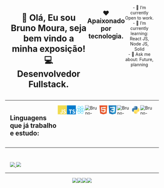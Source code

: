 <div style="display: flex; margin: 1rem; text-align:center; justify-content: center;"><br>

<h1>👋 Olá, Eu sou Bruno Moura, seja bem vindo a minha exposição! 💻<br>
Desenvolvedor Fullstack.</h1>

<h2>❤️ Apaixonado por tecnologia.</h2>

<p>
- 🔭 I’m currently Open to work.<br>
- 🌱 I’m currently learning: React JS, Node JS, Solid <br>
- 💬 Ask me about: Future, planning <br>
</p>
</div>
<hr>
<div style="display: flex; margin: 1rem; justify-content: center;"><br>
  <h2>Linguagens que já trabalho e estudo:</h2>
  <img align="center" alt="Bruno-Js" height="30" width="40" src="https://raw.githubusercontent.com/devicons/devicon/master/icons/javascript/javascript-plain.svg">
  <img align="center" alt="Bruno-Ts" height="30" width="40" src="https://raw.githubusercontent.com/devicons/devicon/master/icons/typescript/typescript-plain.svg">
  <img align="center" alt="Bruno-React" height="30" width="40" src="https://raw.githubusercontent.com/devicons/devicon/master/icons/react/react-original.svg">
  <img align="center" alt="Bruno-React" height="30" width="45" src="https://img.shields.io/badge/Node.js-43853D?style=for-the-badge&logo=node.js&logoColor=white">
  <img align="center" alt="Bruno-HTML" height="30" width="40" src="https://raw.githubusercontent.com/devicons/devicon/master/icons/html5/html5-original.svg">
  <img align="center" alt="Bruno-CSS" height="30" width="40" src="https://raw.githubusercontent.com/devicons/devicon/master/icons/css3/css3-original.svg">
  <img align="center" alt="Bruno-SASS" height="30" widith="40" src="https://img.shields.io/badge/Sass-CC6699?style=for-the-badge&logo=sass&logoColor=white">
  <img align="center" alt="Bruno-Python" height="30" width="40" src="https://raw.githubusercontent.com/devicons/devicon/master/icons/python/python-original.svg">
  <img align="center" alt="Bruno-React" height="30" width="45" src="https://img.shields.io/badge/MongoDB-4EA94B?style=for-the-badge&logo=mongodb&logoColor=white">

</div>

<hr>
<br>
<div style="margin: 1rem;  justify-content: center;">
  <a href="https://github.com/DevBrunoMoura">
  <img height="180em" src="https://github-readme-stats.vercel.app/api?username=DevBrunoMoura&show_icons=true&theme=dracula&include_all_commits=true&count_private=true"/>
  <img height="180em" src="https://github-readme-stats.vercel.app/api/top-langs/?username=DevBrunoMoura&layout=compact&langs_count=7&theme=dracula"/>
</div>
<hr>
<div style="display: flex; margin: 1rem;  justify-content: center;>

<a href="https://www.linkedin.com/in/devbrunodemoura/" target = "_blank_"><img src ="https://img.shields.io/badge/LinkedIn-0077B5?style=for-the-badge&logo=linkedin&logoColor=white">
<a href="https://www.facebook.com/Dev.BrunoJesus11" target="_blank_"><img src="https://img.shields.io/badge/Facebook-1877F2?style=for-the-badge&logo=facebook&logoColor=white">
<a href="https://instagram.com/DevBrunoMoura" target="_blank"><img src="https://img.shields.io/badge/-Instagram-%23E4405F?style=for-the-badge&logo=instagram&logoColor=white" target="_blank"></a>
<a href = "mailto:dev.brunojesus11@gmail.com"><img src="https://img.shields.io/badge/-Gmail-%23333?style=for-the-badge&logo=gmail&logoColor=white" target="_blank"></a>

</div>
